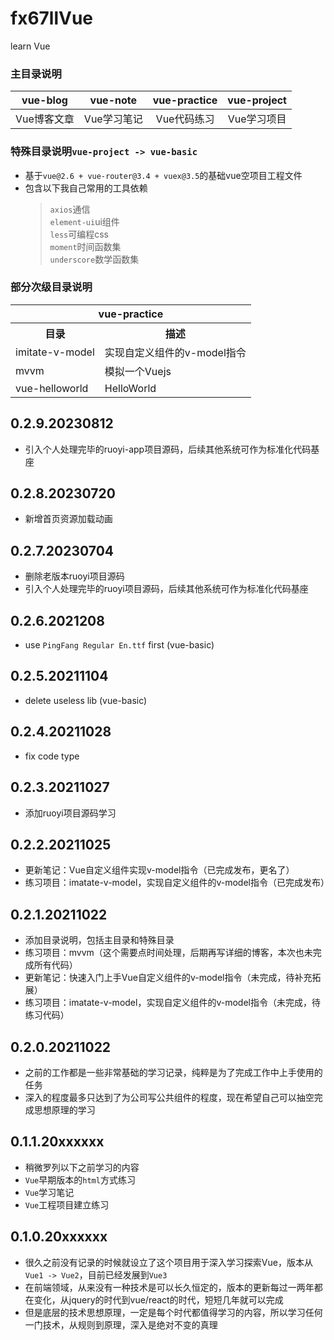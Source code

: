 # fx67llVue
learn Vue

### 主目录说明
|  vue-blog   | vue-note  |  vue-practice  |  vue-project  |
|  :----:  |  :----:  |  :----:  |  :----:  |
| Vue博客文章  | Vue学习笔记 | Vue代码练习 | Vue学习项目 |

### 特殊目录说明`vue-project -> vue-basic`
+ 基于`vue@2.6 + vue-router@3.4 + vuex@3.5`的基础vue空项目工程文件  
+ 包含以下我自己常用的工具依赖
	> `axios`通信  
	> `element-ui`ui组件  
	> `less`可编程css  
	> `moment`时间函数集  
	> `underscore`数学函数集  

### 部分次级目录说明
<table>
	<tr>
        <th colspan="3">vue-practice</th>
    </tr>
	<tr>
	    <th>目录</th>
	    <th>描述</th>  
	</tr >
	<tr >
	    <td>imitate-v-model</td>
	    <td>实现自定义组件的v-model指令</td>
	</tr>
	<tr>
	    <td>mvvm</td>
	    <td>模拟一个Vuejs</td>
	</tr>
	<tr>
	    <td>vue-helloworld</td>
	    <td>HelloWorld</td>
	</tr>
</table>


## 0.2.9.20230812
* 引入个人处理完毕的ruoyi-app项目源码，后续其他系统可作为标准化代码基座  

## 0.2.8.20230720
* 新增首页资源加载动画  

## 0.2.7.20230704
* 删除老版本ruoyi项目源码  
* 引入个人处理完毕的ruoyi项目源码，后续其他系统可作为标准化代码基座  

## 0.2.6.2021208
* use `PingFang Regular En.ttf` first (vue-basic)  

## 0.2.5.20211104
* delete useless lib (vue-basic)  

## 0.2.4.20211028
* fix code type  

## 0.2.3.20211027
* 添加ruoyi项目源码学习  

## 0.2.2.20211025
* 更新笔记：Vue自定义组件实现v-model指令（已完成发布，更名了）  
* 练习项目：imatate-v-model，实现自定义组件的v-model指令（已完成发布）    

## 0.2.1.20211022
* 添加目录说明，包括主目录和特殊目录  
* 练习项目：mvvm（这个需要点时间处理，后期再写详细的博客，本次也未完成所有代码）
* 更新笔记：快速入门上手Vue自定义组件的v-model指令（未完成，待补充拓展）  
* 练习项目：imatate-v-model，实现自定义组件的v-model指令（未完成，待练习代码）  

## 0.2.0.20211022
* 之前的工作都是一些非常基础的学习记录，纯粹是为了完成工作中上手使用的任务  
* 深入的程度最多只达到了为公司写公共组件的程度，现在希望自己可以抽空完成思想原理的学习  

## 0.1.1.20xxxxxx
* 稍微罗列以下之前学习的内容  
* `Vue`早期版本的`html`方式练习  
* `Vue`学习笔记  
* `Vue`工程项目建立练习  

## 0.1.0.20xxxxxx
* 很久之前没有记录的时候就设立了这个项目用于深入学习探索Vue，版本从`Vue1 -> Vue2`，目前已经发展到`Vue3`  
* 在前端领域，从来没有一种技术是可以长久恒定的，版本的更新每过一两年都在变化，从jquery的时代到vue/react的时代，短短几年就可以完成  
* 但是底层的技术思想原理，一定是每个时代都值得学习的内容，所以学习任何一门技术，从规则到原理，深入是绝对不变的真理  